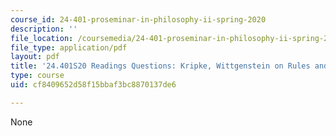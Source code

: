 ```yaml
---
course_id: 24-401-proseminar-in-philosophy-ii-spring-2020
description: ''
file_location: /coursemedia/24-401-proseminar-in-philosophy-ii-spring-2020/cf8409652d58f15bbaf3bc8870137de6_MIT24_401S20_Questions1.pdf
file_type: application/pdf
layout: pdf
title: '24.401S20 Readings Questions: Kripke, Wittgenstein on Rules and Private Language'
type: course
uid: cf8409652d58f15bbaf3bc8870137de6

---
```

None